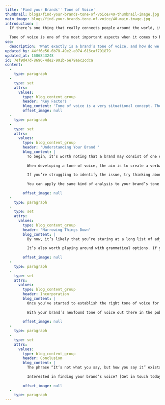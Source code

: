 ```yaml
---
title: 'Find your Brands'' Tone of Voice'
thumbnail: blogs/find-your-brands-tone-of-voice/40-thumbnail-image.jpg
main_image: blogs/find-your-brands-tone-of-voice/40-main-image.jpg
introduction: |
  If there’s one thing that really connects people around the world, it’s authentic, meaningful communication. Brands communicate much like individuals do with one another – through visual signals and tone of voice. But what exactly does tone of voice mean, and how do we establish it?
  
  Tone of voice is one of the most important aspects when it comes to branding. The term refers to how your company communicates both internally and externally. It’s all well and good having consistent, first-rate visuals, but if your messaging is muddled, contradictory or unfamiliar, the whole branding exercise becomes rather meaningless.
seo:
  description: 'What exactly is a brand’s tone of voice, and how do we establish it? Interested in finding your brand’s voice? Get in touch with our team today on 01253 297900.'
updated_by: 44ff6e56-6b78-49e2-a074-616caf791879
updated_at: 1606843248
id: 7ef9d47d-8696-4de2-901b-6e79a6c2cdca
content:
  -
    type: paragraph
  -
    type: set
    attrs:
      values:
        type: blog_content_group
        header: 'Key Factors '
        blog_content: 'Tone of voice is a very situational concept. There will doubtless be circumstances that require your brand to maintain a serious tone, such as when dealing with complaints, for example. On the other hand, interactions on social media, for instance, might allow you a little leeway to dispense with the formalities and take on a more friendly, conversational tone. Finally, target audience is just as relevant – if you’re looking to address people of a specific age or gender, you must choose your words wisely to avoid alienating your chosen demographic. '
        offset_image: null
  -
    type: paragraph
  -
    type: set
    attrs:
      values:
        type: blog_content_group
        header: 'Understanding Your Brand '
        blog_content: |
          To begin, it’s worth noting that a brand may consist of one or more sub-brands, each of which may employ a different corporate tone (which is perfectly okay!). The trick is to identify a tone of voice which perfectly suits the traits of each individual brand.
          
          When developing a tone of voice, the aim is to create a verbal embodiment of your brand’s personality. Look back at any existing brand material (across all media) and ask yourself: is your chosen method of written communication representative of the values your brand holds? If not, it’s time to assess where things are going wrong. 
          
          If you’re struggling to identify the issue, try thinking about the characteristics of your own personality (and perhaps your friends or family too) – you might notice how certain individuals use specific turns of phrase or slang words, for example. Similarly, you may notice how certain individuals favour detailed responses over getting straight to the heart of the matter. 
          
          You can apply the same kind of analysis to your brand’s tone of voice by visualising your brand as a person and seeing if you can spot any inconsistencies – what kind of personality traits does your brand possess? Is it humorous and conversational, or does it lean towards a more professional, serious tone? Write down as many words as you can think of that correspond to the characteristics of your brand. Then take a look at your competitors and repeat the characterisation process – this is a sure-fire way to identify how you can set your brand apart from your rivals.
          
        offset_image: null
  -
    type: paragraph
  -
    type: set
    attrs:
      values:
        type: blog_content_group
        header: 'Narrowing Things Down'
        blog_content: |
          By now, it’s likely that you’re staring at a long list of adjectives. By process of elimination, try narrowing your selection down to no more than five qualities which perfectly describe the characteristics of your brand. Next, assess whether applying these characteristics to your brand’s tone of voice would result in things being interpreted in way that you want. Even with the best of intentions, some people may take things the wrong way – be decisive and positive in your choices but be aware of creating misunderstanding. 
          
          It’s also worth playing around with grammatical options. If you’re opting for a more informal route, for example, why not see if apostrophised words align more with your brand’s tone of communication? Stay within the realms of good taste, though – text-speak seldom hits the spot nowadays.  
          
        offset_image: null
  -
    type: paragraph
  -
    type: set
    attrs:
      values:
        type: blog_content_group
        header: Incorporation
        blog_content: |
          Once you’ve started to establish the right tone of voice for your brand, you need to ensure that your brand guidelines detail everything in full (check out our previous blog post on brand guidelines [here](/thinking/what-are-brand-guidelines-and-why-do-i-need-them/)). It’s good to be specific – use relevant examples of dos and don’ts so that people know exactly how your brand will communicate and engage with the world. 
          
          With your brand’s newfound tone of voice out there in the public domain, make sure you continue to monitor things over time. Every aspect of your brand should be subject to change if things aren’t quite clicking, and tone of voice is no exception. Keep an eye on what customers are saying about your brand and don’t be afraid to adjust things if necessary. 
          
        offset_image: null
  -
    type: paragraph
  -
    type: set
    attrs:
      values:
        type: blog_content_group
        header: Conclusion
        blog_content: |
          The phrase “It’s not what you say, but how you say it” exists for a reason. In terms of tone of voice, the aim isn’t necessarily to get people to remember the words you use, but rather to remember the impression that your brand gave them. Bear that in mind and your brand will be well on your way to establishing a tone of voice that’s good as its word.
          
          Interested in finding your brand’s voice? [Get in touch today.](/contact)
          
        offset_image: null
  -
    type: paragraph
---
```

